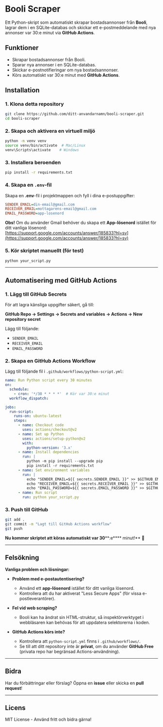 # Booli Scraper

Ett Python-skript som automatiskt skrapar bostadsannonser från **Booli**, lagrar dem i en SQLite-databas och skickar ett e-postmeddelande med nya annonser var 30\:e minut via **GitHub Actions**.

## Funktioner

- Skrapar bostadsannonser från Booli.
- Sparar nya annonser i en SQLite-databas.
- Skickar e-postnotifieringar om nya bostadsannonser.
- Körs automatiskt var 30\:e minut med **GitHub Actions**.

## Installation

### 1. Klona detta repository

```bash
git clone https://github.com/ditt-anvandarnamn/booli-scraper.git
cd booli-scraper
```

### 2. Skapa och aktivera en virtuell miljö

```bash
python -m venv venv
source venv/bin/activate  # Mac/Linux
venv\Scripts\activate    # Windows
```

### 3. Installera beroenden

```bash
pip install -r requirements.txt
```

### 4. Skapa en `.env`-fil

Skapa en **.env**-fil i projektmappen och fyll i dina e-postuppgifter:

```ini
SENDER_EMAIL=din-email@gmail.com
RECEIVER_EMAIL=mottagarens-email@gmail.com
EMAIL_PASSWORD=app-losenord
```

**Obs!** Om du använder Gmail behöver du skapa ett **App-lösenord** istället för ditt vanliga lösenord: [https://support.google.com/accounts/answer/185833?hl=sv](https://support.google.com/accounts/answer/185833?hl=sv)

### 5. Kör skriptet manuellt (för test)

```bash
python your_script.py
```

---

## Automatisering med GitHub Actions

### 1. Lägg till GitHub Secrets

För att lagra känsliga uppgifter säkert, gå till:

**GitHub Repo → Settings → Secrets and variables → Actions → New repository secret**

Lägg till följande:

- `SENDER_EMAIL`
- `RECEIVER_EMAIL`
- `EMAIL_PASSWORD`

### 2. Skapa en GitHub Actions Workflow

Lägg till följande fil i `.github/workflows/python-script.yml`:

```yaml
name: Run Python script every 30 minutes
on:
  schedule:
    - cron: '*/30 * * * *'  # Kör var 30:e minut
  workflow_dispatch:

jobs:
  run-script:
    runs-on: ubuntu-latest
    steps:
      - name: Checkout code
        uses: actions/checkout@v2
      - name: Set up Python
        uses: actions/setup-python@v2
        with:
          python-version: '3.x'
      - name: Install dependencies
        run: |
          python -m pip install --upgrade pip
          pip install -r requirements.txt
      - name: Set environment variables
        run: |
          echo "SENDER_EMAIL=${{ secrets.SENDER_EMAIL }}" >> $GITHUB_ENV
          echo "RECEIVER_EMAIL=${{ secrets.RECEIVER_EMAIL }}" >> $GITHUB_ENV
          echo "EMAIL_PASSWORD=${{ secrets.EMAIL_PASSWORD }}" >> $GITHUB_ENV
      - name: Run script
        run: python your_script.py
```

### 3. Push till GitHub

```bash
git add .
git commit -m "Lagt till GitHub Actions workflow"
git push
```

**Nu kommer skriptet att köras automatiskt var 30****:e**** minut!** 🚀

---

## Felsökning

**Vanliga problem och lösningar:**

- **Problem med e-postautentisering?**

  - Använd ett **app-lösenord** istället för ditt vanliga lösenord.
  - Kontrollera att du har aktiverat "Less Secure Apps" (för vissa e-postleverantörer).

- **Fel vid web scraping?**

  - Booli kan ha ändrat sin HTML-struktur, så inspektörverktyget i webbläsaren kan behövas för att uppdatera selektorerna i koden.

- **GitHub Actions körs inte?**

  - Kontrollera att `python-script.yml` finns i `.github/workflows/`.
  - Se till att ditt repository inte är **privat**, om du använder **GitHub Free** (privata repo har begränsad Actions-användning).

---

## Bidra

Har du förbättringar eller förslag? Öppna en **issue** eller skicka en **pull request**! 

---

## Licens

MIT License - Använd fritt och bidra gärna! 


